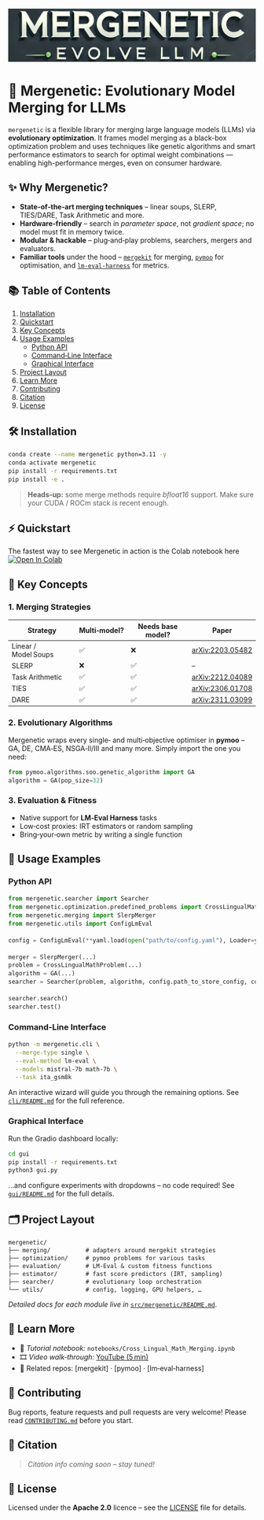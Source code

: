 <p align="center">
    <img width="800" alt="image" src="logo.png">
</p>


# 🧪 Mergenetic: Evolutionary Model Merging for LLMs
`mergenetic` is a flexible library for merging large language models (LLMs) via **evolutionary optimization**. It frames model merging as a black-box optimization problem and uses techniques like genetic algorithms and smart performance estimators to search for optimal weight combinations — enabling high-performance merges, even on consumer hardware.



## ✨ Why Mergenetic?

- **State‑of‑the‑art merging techniques** – linear soups, SLERP, TIES/DARE, Task Arithmetic and more.
- **Hardware‑friendly** – search in *parameter space*, not *gradient space*; no model must fit in memory twice.
- **Modular & hackable** – plug‑and‑play problems, searchers, mergers and evaluators.
- **Familiar tools** under the hood – [`mergekit`](https://github.com/arcee-ai/mergekit) for merging, [`pymoo`](https://github.com/anyoptimization/pymoo) for optimisation, and [`lm‑eval‑harness`](https://github.com/EleutherAI/lm-evaluation-harness) for metrics.


## 📚 Table of Contents

1. [Installation](#installation)
2. [Quickstart](#quickstart)
3. [Key Concepts](#key-concepts)
4. [Usage Examples](#usage-examples)
   - [Python API](#python-api)
   - [Command‑Line Interface](#command‑line-interface)
   - [Graphical Interface](#graphical-interface)
5. [Project Layout](#project-layout)
6. [Learn More](#learn-more)
7. [Contributing](#contributing)
8. [Citation](#citation)
9. [License](#license)



## 🛠️ Installation

```bash
conda create --name mergenetic python=3.11 -y
conda activate mergenetic
pip install -r requirements.txt
pip install -e .
```

> **Heads‑up:** some merge methods require *bfloat16* support. Make sure your CUDA / ROCm stack is recent enough.



## ⚡ Quickstart

The fastest way to see Mergenetic in action is the Colab notebook here [![Open In Colab](https://colab.research.google.com/assets/colab-badge.svg)](https://colab.research.google.com/github/tommasomncttn/mergenetic/blob/main/notebooks/Introduction_to_Mergenetic.ipynb)



## 🔑 Key Concepts

### 1. Merging Strategies

| Strategy             | Multi‑model? | Needs base model? | Paper                                                |
| -------------------- | ------------ | ----------------- | ---------------------------------------------------- |
| Linear / Model Soups | ✅            | ❌                 | [arXiv:2203.05482](https://arxiv.org/abs/2203.05482) |
| SLERP                | ❌            | ✅                 | –                                                    |
| Task Arithmetic      | ✅            | ✅                 | [arXiv:2212.04089](https://arxiv.org/abs/2212.04089) |
| TIES                 | ✅            | ✅                 | [arXiv:2306.01708](https://arxiv.org/abs/2306.01708) |
| DARE                 | ✅            | ✅                 | [arXiv:2311.03099](https://arxiv.org/abs/2311.03099) |

### 2. Evolutionary Algorithms

Mergenetic wraps every single‑ and multi‑objective optimiser in **pymoo** – GA, DE, CMA‑ES, NSGA‑II/III and many more. Simply import the one you need:

```python
from pymoo.algorithms.soo.genetic_algorithm import GA
algorithm = GA(pop_size=32)
```

### 3. Evaluation & Fitness

- Native support for **LM‑Eval Harness** tasks
- Low‑cost proxies: IRT estimators or random sampling
- Bring‑your‑own metric by writing a single function



## 🚀 Usage Examples

### Python API

```python
from mergenetic.searcher import Searcher
from mergenetic.optimization.predefined_problems import CrossLingualMathProblem
from mergenetic.merging import SlerpMerger
from mergenetic.utils import ConfigLmEval

config = ConfigLmEval(**yaml.load(open("path/to/config.yaml"), Loader=yaml.FullLoader))

merger = SlerpMerger(...)
problem = CrossLingualMathProblem(...)
algorithm = GA(...)
searcher = Searcher(problem, algorithm, config.path_to_store_config, config.n_iter, config.run_id, config.seed)

searcher.search()
searcher.test()
```

### Command‑Line Interface

```bash
python -m mergenetic.cli \
  --merge-type single \
  --eval-method lm-eval \
  --models mistral-7b math-7b \
  --task ita_gsm8k
```

An interactive wizard will guide you through the remaining options. See [`cli/README.md`](cli/README.md) for the full reference.

### Graphical Interface

Run the Gradio dashboard locally:

```bash
cd gui
pip install -r requirements.txt
python3 gui.py
```

…and configure experiments with dropdowns – no code required! See [`gui/README.md`](gui/README.md) for the full details.


## 🗂️ Project Layout

```text
mergenetic/
├── merging/          # adapters around mergekit strategies
├── optimization/     # pymoo problems for various tasks
├── evaluation/       # LM‑Eval & custom fitness functions
├── estimator/        # fast score predictors (IRT, sampling)
├── searcher/         # evolutionary loop orchestration
└── utils/            # config, logging, GPU helpers, …
```

*Detailed docs for each module live in* [`src/mergenetic/README.md`](src/mergenetic/README.md).


## 📒 Learn More

- 📓 *Tutorial notebook:* `notebooks/Cross_Lingual_Math_Merging.ipynb`
- 🎞️ *Video walk‑through:* [YouTube (5 min)](https://www.youtube.com/watch?v=lazoVeP7ku8)
- 🔗 Related repos: [mergekit] · [pymoo] · [lm‑eval‑harness]



## 🤝 Contributing

Bug reports, feature requests and pull requests are very welcome! Please read [`CONTRIBUTING.md`](CONTRIBUTING.md) before you start.



## 🧠 Citation

> *Citation info coming soon – stay tuned!*



## 📄 License

Licensed under the **Apache 2.0** licence – see the [LICENSE](LICENSE) file for details.

